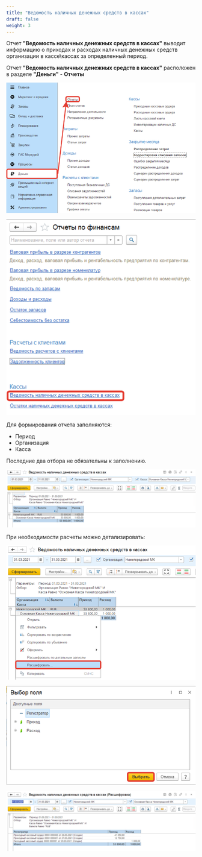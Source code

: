 ```yaml
---
title: "Ведомость наличных денежных средств в кассах"
draft: false
weight: 3
---
```


Отчет **"Ведомость наличных денежных средств в кассах"** выводит информацию о приходах и расходах наличных денежных средств организации в кассе\кассах за определенный период.

Отчет **"Ведомость наличных денежных средств в кассах"** расположен в разделе **"Деньги"** - **Отчеты**

[![1][1]][1]

[![2][2]][2]

Для формирования отчета заполняются:

- Период
- Организация
- Касса

Последние два отбора не обязательны к заполнению.

[![3][3]][3]

При необходимости расчеты можно детализировать:

[![4][4]][4]

[![5][5]][5]

[![6][6]][6]

[1]: 1.png
[2]: 2.png
[3]: 3.png
[4]: 4.png
[5]: 5.png
[6]: 6.png

